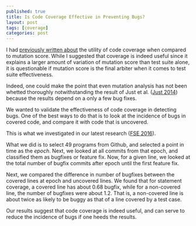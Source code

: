 ```yaml
---
published: true
title: Is Code Coverage Effective in Preventing Bugs?
layout: post
tags: [coverage]
categories: post
---
```


I had [previously written about](/post/2015/10/01/should-we-use-mutation-score/)
the utility of code coverage when compared to mutation score. While I
suggested that coverage is indeed useful since it explains a larger amount
of variation of mutation score than test suite alone, it is questionable
if mutation score is the final arbiter when it comes to test suite
effectiveness.

Indeed, one could make the point that even mutation analysis has not
been whetted thoroughly notwithstanding the result of Just et al. ([Just 2014](/references#just2014are))
because the results depend on a only a few bug fixes.

We wanted to validate the effectiveness of code coverage in detecting
bugs. One of the best ways to do that is to look at the incidence of
bugs in covered code, and compare it with code that is uncovered.

This is what we investigated in our latest research ([FSE 2016](/publications/#ahmed2016can)).

What we did is to select 49 programs from Github, and selected a point
in time as the *epoch*. Next, we looked at all commits from that epoch,
and classified them as bugfixes or feature fix. Now, for a given line, we
looked at the total number of bugfix commits after epoch until the first
feature fix.

Next, we compared the difference in number of bugfixes between the
covered lines at epoch and uncovered lines. We found that for statement
coverage, a covered line has about 0.68 bugfix, while
for a non-covered line, the number of bugfixes were about 1.2. That is,
a non-covered line is about twice as likely to be buggy as that of a
line covered by a test case.

Our results suggest that code coverage is indeed useful, and can serve
to reduce the incidence of bugs if one heeds the results.
